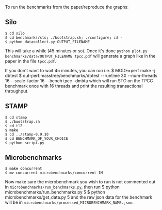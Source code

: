 To run the benchmarks from the paper/reproduce the graphs:

Silo
----
    $ cd silo
    $ cd benchmarks/sto; ./bootstrap.sh; ./configure; cd -
    $ python datacollect.py OUTPUT_FILENAME
This will take a while (45 minutes or so). Once it's done
`python plot.py benchmarks/data/OUTPUT_FILENAME tpcc.pdf` will generate
a graph like in the paper in the file `tpcc.pdf`.

If you don't want to wait 45 minutes, you can run i.e.
    $ MODE=perf make -j dbtest
    $ out-perf.masstree/benchmarks/dbtest --runtime 30 --num-threads 16 --scale-factor 16 --bench tpcc -dmbta
which will run STO on the TPCC benchmark once with 16 threads and print the
resulting transactional throughput.

STAMP
-----
    $ cd stamp
    $ ./bootstrap.sh
    $ cd tl2
    $ make
    $ cd ../stamp-0.9.10
    $ cd BENCHMARK_OF_YOUR_CHOICE
    $ python script.py

Microbenchmarks
---------------
    $ make concurrent
    $ mv concurrent microbenchmarks/concurrent-1M
Now make sure the microbenchmark you wish to run is not commented out in
`microbenchmarks/run_benchmarks.py`, then run 
    $ python microbenchmarks/run_benchmarks.py 5
    $ python microbenchmarks/get_data.py 5
and the raw json data for the benchmark will be in 
`microbenchmarks/processed_MICROBENCHMARK_NAME.json`.
